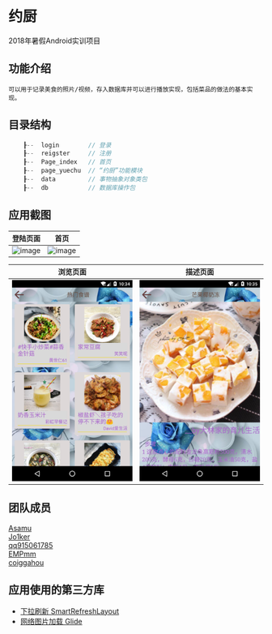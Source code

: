 # 约厨
2018年暑假Android实训项目

## 功能介绍
    可以用于记录美食的照片/视频，存入数据库并可以进行播放实现，包括菜品的做法的基本实现。

## 目录结构
```c
    ┠--  login        // 登录
    ┠--  reigster     // 注册
    ┠--  Page_index   // 首页
    ┠--  page_yuechu  // “约厨”功能模块
    ┠--  data         // 事物抽象对象类包
    ┠--  db           // 数据库操作包
```

## 应用截图
|登陆页面|首页|
|:---:|:---:|
|![image](https://github.com/AsamuQ/Project__YueChu/blob/master/appPicture/login.png?raw=true)|![image](https://github.com/AsamuQ/Project__YueChu/blob/master/appPicture/index.png)|

|浏览页面|描述页面|
|:---:|:---:|
|![image](https://github.com/AsamuQ/Project__YueChu/blob/master/appPicture/ItemView.png)|![image](https://github.com/AsamuQ/Project__YueChu/blob/master/appPicture/Item_description.png)

## 团队成员
[Asamu](https://github.com/AsamuQ)    
[Jo1ker](https://github.com/Jo1ker)    
[qq915061785](https://github.com/qq915061785)    
[EMPmm](https://github.com/EMPmm)    
[coiggahou](https://github.com/coiggahou)    

## 应用使用的第三方库
* [下拉刷新 SmartRefreshLayout](https://github.com/scwang90/SmartRefreshLayout)
* [网络图片加载 Glide](https://github.com/bumptech/glide)
